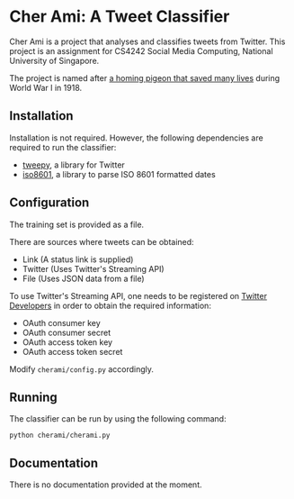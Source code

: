 Cher Ami: A Tweet Classifier
======

Cher Ami is a project that analyses and classifies tweets from Twitter. This
project is an assignment for CS4242 Social Media Computing, National University
of Singapore.

The project is named after
[a homing pigeon that saved many lives](http://en.wikipedia.org/wiki/Cher_Ami)
during World War I in 1918.

Installation
------------
Installation is not required. However, the following dependencies are required
to run the classifier:

 * [tweepy](https://github.com/tweepy/tweepy), a library for Twitter
 * [iso8601](https://pypi.python.org/pypi/iso8601/), a library to parse ISO 8601
   formatted dates

Configuration
-------------
The training set is provided as a file.

There are sources where tweets can be obtained:

 * Link (A status link is supplied)
 * Twitter (Uses Twitter's Streaming API)
 * File (Uses JSON data from a file)

To use Twitter's Streaming API, one needs to be registered on
[Twitter Developers](https://dev.twitter.com/) in order to obtain the required
information:

 * OAuth consumer key
 * OAuth consumer secret
 * OAuth access token key
 * OAuth access token secret

Modify `cherami/config.py` accordingly.

Running
-------
The classifier can be run by using the following command:

    python cherami/cherami.py

Documentation
-------------
There is no documentation provided at the moment.

